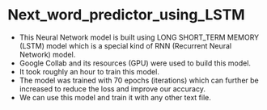 # Next_word_predictor_using_LSTM

* This Neural Network model is built using LONG SHORT_TERM MEMORY (LSTM) model which is a special kind of RNN (Recurrent Neural Network) model. 
* Google Collab and its resources (GPU) were used to build this model.
* It took roughly an hour to train this model. 
* The model was trained with 70 epochs (iterations) which can further be increased to reduce the loss and improve our accuracy.
* We can use this model and train it with any other text file. 
